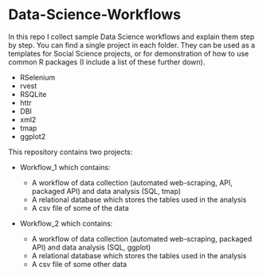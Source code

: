 # Data-Science-Workflows
In this repo I collect sample Data Science workflows and explain them step by step. You can find a single project in each folder.
They can be used as a templates for Social Science projects, or for demonstration of how to use common R packages (I include a list of these further down). 

* RSelenium
* rvest
* RSQLite
* httr
* DBI
* xml2
* tmap
* ggplot2

This repository contains two projects: 
* Workflow_1 which contains: 
  * A workflow of data collection (automated web-scraping, API, packaged API) and data analysis (SQL, tmap)
  * A relational database which stores the tables used in the analysis
  * A csv file of some of the data
 
* Workflow_2 which contains: 
  * A workflow of data collection (automated web-scraping, packaged API) and data analysis (SQL, ggplot)
  * A relational database which stores the tables used in the analysis
  * A csv file of some other data
